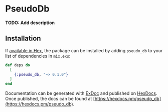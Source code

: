 # PseudoDb

**TODO: Add description**

## Installation

If [available in Hex](https://hex.pm/docs/publish), the package can be installed
by adding `pseudo_db` to your list of dependencies in `mix.exs`:

```elixir
def deps do
  [
    {:pseudo_db, "~> 0.1.0"}
  ]
end
```

Documentation can be generated with [ExDoc](https://github.com/elixir-lang/ex_doc)
and published on [HexDocs](https://hexdocs.pm). Once published, the docs can
be found at [https://hexdocs.pm/pseudo_db](https://hexdocs.pm/pseudo_db).

